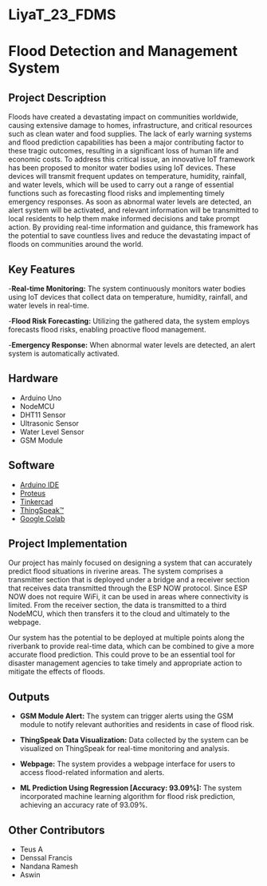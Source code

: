 # LiyaT_23_FDMS
# Flood Detection and Management System

## Project Description
Floods have created a devastating impact on communities worldwide, causing extensive damage to homes, infrastructure, and critical resources such as clean water and food supplies. The lack of early warning systems and flood prediction capabilities has been a major contributing factor to these tragic outcomes, resulting in a significant loss of human life and economic costs. To address this critical issue, an innovative IoT framework has been proposed to monitor water bodies using IoT devices. These devices will transmit frequent updates on temperature, humidity, rainfall, and water levels, which will be used to carry out a range of essential functions such as forecasting flood risks and implementing timely emergency responses. As soon as abnormal water levels are detected, an alert system will be activated, and relevant information will be transmitted to local residents to help them make informed decisions and take prompt action. By providing real-time information and guidance, this framework has the potential to save countless lives and reduce the devastating impact of floods on communities around the world.

 ## Key Features
-**Real-time Monitoring:** The system continuously monitors water bodies using IoT devices that collect data on temperature, humidity, rainfall, and water levels in real-time.

-**Flood Risk Forecasting:** Utilizing the gathered data, the system employs forecasts flood risks, enabling proactive flood management.

-**Emergency Response:** When abnormal water levels are detected, an alert system is automatically activated. 

## Hardware
- Arduino Uno
- NodeMCU
- DHT11 Sensor
- Ultrasonic Sensor
- Water Level Sensor
- GSM Module

## Software
- [Arduino IDE](https://www.arduino.cc/en/software)
- [Proteus](https://www.labcenter.com/)
- [Tinkercad](https://www.tinkercad.com/)
- [ThingSpeak™](https://thingspeak.com/)
- [Google Colab](https://colab.research.google.com/)

## Project Implementation
Our project has mainly focused on designing a system that can accurately predict flood situations in riverine areas. The system comprises a transmitter section that is deployed under a bridge and a receiver section that receives data transmitted through the ESP NOW protocol. Since ESP NOW does not require WiFi, it can be used in areas where connectivity is limited. From the receiver section, the data is transmitted to a third NodeMCU, which then transfers it to the cloud and ultimately to the webpage.

Our system has the potential to be deployed at multiple points along the riverbank to provide real-time data, which can be combined to give a more accurate flood prediction. This could prove to be an essential tool for disaster management agencies to take timely and appropriate action to mitigate the effects of floods.

## Outputs
- **GSM Module Alert:** The system can trigger alerts using the GSM module to notify relevant authorities and residents in case of flood risk.
  
- **ThingSpeak Data Visualization:** Data collected by the system can be visualized on ThingSpeak for real-time monitoring and analysis.

- **Webpage:** The system provides a webpage interface for users to access flood-related information and alerts.

- **ML Prediction Using Regression [Accuracy: 93.09%]:** The system incorporated machine learning algorithm for flood risk prediction, achieving an accuracy rate of 93.09%.

## Other Contributors

- Teus A
- Denssal Francis
- Nandana Ramesh
- Aswin

  
